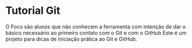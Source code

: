 ﻿# Tutorial Git
O Foco são alunos que não conhecem a ferramenta com intenção de dar o básico necessário ao primeiro contato com o Git e com o GitHub
Este é um projeto para dicas de iniciação prática ao Git e GitHub.

